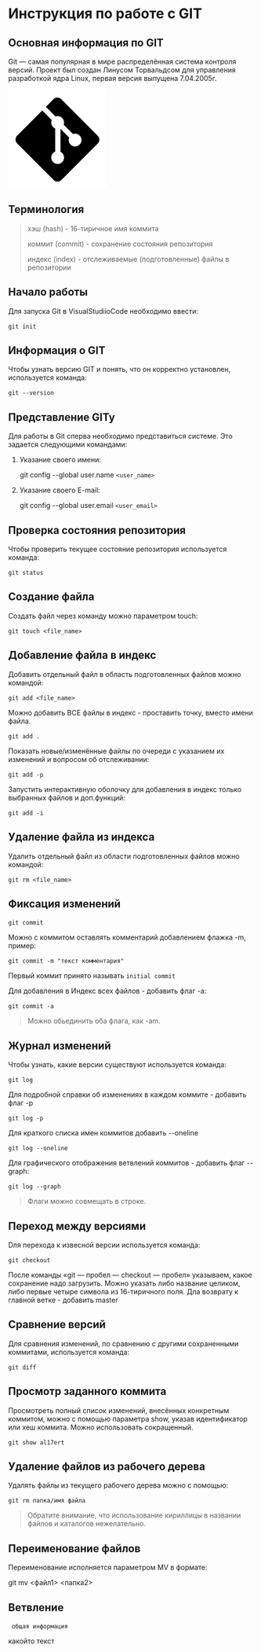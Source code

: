 # **Инструкция по работе с GIT**

## Основная информация по GIT

Git — самая популярная в мире распределённая система контроля версий. Проект был создан Линусом Торвальдсом для управления разработкой ядра Linux, первая версия выпущена 7.04.2005г. 

![Лого](logo.png)

## Терминология

> хэш (hash) - 16-тиричное имя коммита
>
> коммит (commit) - сохранение состояния репозитория
>
> индекс (index) - отслеживаемые (подготовленные) файлы в репозитории

## Начало работы

Для запуска Git в VisualStudiioCode необходимо ввести:

    git init

## Информация о GIT

Чтобы узнать версию GIT и понять, что он корректно установлен, используется команда:

    git --version

## Представление GITy

Для работы в Git cперва необходимо представиться системе. Это задается следующими командами:

1. Указание своего имени:

    git config --global user.name `<user_name>`

 2. Указание своего E-mail:

    git config --global user.email `<user_email>` 

## Проверка состояния репозитория

Чтобы проверить текущее состояние репозитория используется команда:

    git status

## Создание файла

Создать файл через команду можно параметром touch:

    git touch <file_name>

## Добавление файла в индекс

Добавить отдельный файл в область подготовленных файлов можно командой:

    git add <file_name>

Можно добавить ВСЕ файлы в индекс - проставить точку, вместо имени файла.

    git add .

Показать новые/изменённые файлы по очереди с указанием их изменений и вопросом об отслеживании:

    git add -p

 Запустить интерактивную оболочку для добавления в индекс только выбранных файлов и доп.функций:

    git add -i

## Удаление файла из индекса

Удалить отдельный файл из области подготовленных файлов можно командой:

    git rm <file_name>

## Фиксация изменений

    git commit

Можно с коммитом оставлять комментарий добавлением флажка -m, пример:

    git commit -m "текст комментария"

Первый коммит принято называть `initial commit`

Для добавления в Индекс всех файлов - добавить флаг -a:

    git commit -a

>Можно обьединить оба флага, как -am.

## Журнал изменений

Чтобы узнать, какие версии существуют используется команда:

    git log 

Для подробной справки об изменениях в каждом коммите - добавить флаг -p

    git log -p

Для краткого списка имен коммитов добавить --oneline

    git log --oneline

Для графического отображения ветвлений коммитов - добавить флаг --graph:

    git log --graph

>Флаги можно совмещать в строке.

## Переход между версиями

Dля перехода к извесной версии используется команда:

    git checkout

После команды «git — пробел — checkout — пробел» указываем, какое сохранение надо загрузить. Можно указать либо название целиком, либо первые четыре символа из 16-тиричного поля.
Дла возврату к главной ветке - добавить master

## Сравнение версий

Для сравнения изменений, по сравнению с другими сохраненными коммитами, используется команда:

    git diff

## Просмотр заданного коммита

Просмотреть полный список изменений, внесённых конкретным коммитом,  можно с помощью параметра show, указав идентификатор или хеш коммита. Можно использовать сокращенный.

    git show al17ert

## Удаление файлов из рабочего дерева

Удалять файлы из текущего рабочего дерева можно с помощью:

    git rm папка/имя файла

> Обратите внимание, что использование кириллицы в названии файлов и каталогов нежелательно.

## Переименование файлов

 Переименование исполняется параметром MV в формате:

   git mv <файл1> <папка2>

## Ветвление

     общая информация

какойто текст
